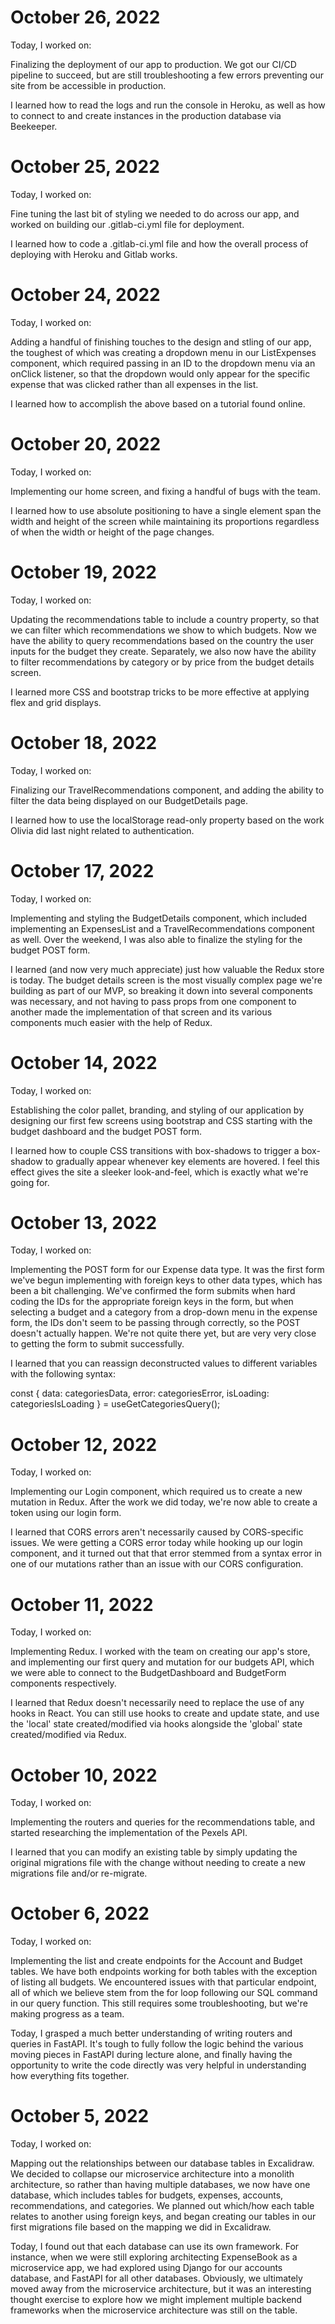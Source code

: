 # October 26, 2022
Today, I worked on:

Finalizing the deployment of our app to production.  We got our CI/CD pipeline to succeed, but are still troubleshooting a few errors preventing our site from be accessible in production.

I learned how to read the logs and run the console in Heroku, as well as how to connect to and create instances in the production database via Beekeeper.

# October 25, 2022
Today, I worked on:

Fine tuning the last bit of styling we needed to do across our app, and worked on building our .gitlab-ci.yml file for deployment.

I learned how to code a .gitlab-ci.yml file and how the overall process of deploying with Heroku and Gitlab works.

# October 24, 2022
Today, I worked on:

Adding a handful of finishing touches to the design and stling of our app, the toughest of which was creating a dropdown menu in our ListExpenses component, which required passing in an ID to the dropdown menu via an onClick listener, so that the dropdown would only appear for the specific expense that was clicked rather than all expenses in the list.

I learned how to accomplish the above based on a tutorial found online.

# October 20, 2022
Today, I worked on:

Implementing our home screen, and fixing a handful of bugs with the team.

I learned how to use absolute positioning to have a single element span the width and height of the screen while maintaining its proportions regardless of when the width or height of the page changes.

# October 19, 2022
Today, I worked on:

Updating the recommendations table to include a country property, so that we can filter which recommendations we show to which budgets.  Now we have the ability to query recommendations based on the country the user inputs for the budget they create.  Separately, we also now have the ability to filter recommendations by category or by price from the budget details screen.

I learned more CSS and bootstrap tricks to be more effective at applying flex and grid displays.

# October 18, 2022
Today, I worked on:

Finalizing our TravelRecommendations component, and adding the ability to filter the data being displayed on our BudgetDetails page.

I learned how to use the localStorage read-only property based on the work Olivia did last night related to authentication.

# October 17, 2022
Today, I worked on:

Implementing and styling the BudgetDetails component, which included implementing an ExpensesList and a TravelRecommendations component as well.  Over the weekend, I was also able to finalize the styling for the budget POST form.

I learned (and now very much appreciate) just how valuable the Redux store is today.  The budget details screen is the most visually complex page we're building as part of our MVP, so breaking it down into several components was necessary, and not having to pass props from one component to another made the implementation of that screen and its various components much easier with the help of Redux.

# October 14, 2022
Today, I worked on:

Establishing the color pallet, branding, and styling of our application by designing our first few screens using bootstrap and CSS starting with the budget dashboard and the budget POST form.

I learned how to couple CSS transitions with box-shadows to trigger a box-shadow to gradually appear whenever key elements are hovered.  I feel this effect gives the site a sleeker look-and-feel, which is exactly what we're going for.

# October 13, 2022
Today, I worked on:

Implementing the POST form for our Expense data type.  It was the first form we've begun implementing with foreign keys to other data types, which has been a bit challenging.  We've confirmed the form submits when hard coding the IDs for the appropriate foreign keys in the form, but when selecting a budget and a category from a drop-down menu in the expense form, the IDs don't seem to be passing through correctly, so the POST doesn't actually happen.  We're not quite there yet, but are very very close to getting the form to submit successfully.

I learned that you can reassign deconstructed values to different variables with the following syntax:

const { 
        data: categoriesData, 
        error: categoriesError, 
        isLoading: categoriesIsLoading 
    } = useGetCategoriesQuery();

# October 12, 2022
Today, I worked on:

Implementing our Login component, which required us to create a new mutation in Redux.  After the work we did today, we're now able to create a token using our login form.

I learned that CORS errors aren't necessarily caused by CORS-specific issues.  We were getting a CORS error today while hooking up our login component, and it turned out that that error stemmed from a syntax error in one of our mutations rather than an issue with our CORS configuration.

# October 11, 2022
Today, I worked on:

Implementing Redux.  I worked with the team on creating our app's store, and implementing our first query and mutation for our budgets API, which we were able to connect to the BudgetDashboard and BudgetForm components respectively.

I learned that Redux doesn't necessarily need to replace the use of any hooks in React.  You can still use hooks to create and update state, and use the 'local' state created/modified via hooks alongside the 'global' state created/modified via Redux.

# October 10, 2022
Today, I worked on:

Implementing the routers and queries for the recommendations table, and started researching the implementation of the Pexels API.

I learned that you can modify an existing table by simply updating the original migrations file with the change without needing to create a new migrations file and/or re-migrate.

# October 6, 2022
Today, I worked on:

Implementing the list and create endpoints for the Account and Budget tables. We have both endpoints working for both tables with the exception of listing all budgets. We encountered issues with that particular endpoint, all of which we believe stem from the for loop following our SQL command in our query function. This still requires some troubleshooting, but we're making progress as a team.

Today, I grasped a much better understanding of writing routers and queries in FastAPI. It's tough to fully follow the logic behind the various moving pieces in FastAPI during lecture alone, and finally having the opportunity to write the code directly was very helpful in understanding how everything fits together.

# October 5, 2022
Today, I worked on:

Mapping out the relationships between our database tables in Excalidraw. We decided to collapse our microservice architecture into a monolith architecture, so rather than having multiple databases, we now have one database, which includes tables for budgets, expenses, accounts, recommendations, and categories. We planned out which/how each table relates to another using foreign keys, and began creating our tables in our first migrations file based on the mapping we did in Excalidraw.

Today, I found out that each database can use its own framework. For instance, when we were still exploring architecting ExpenseBook as a microservice app, we had explored using Django for our accounts database, and FastAPI for all other databases. Obviously, we ultimately moved away from the microservice architecture, but it was an interesting thought exercise to explore how we might implement multiple backend frameworks when the microservice architecture was still on the table.